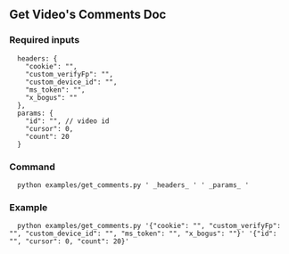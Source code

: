 ## Get Video's Comments Doc

### Required inputs
```
  headers: {
    "cookie": "",
    "custom_verifyFp": "",
    "custom_device_id": "",
    "ms_token": "",
    "x_bogus": ""
  },
  params: {
    "id": "", // video id
    "cursor": 0,
    "count": 20
  }
```

### Command
```
  python examples/get_comments.py ' _headers_ ' ' _params_ '
```

### Example
```
  python examples/get_comments.py '{"cookie": "", "custom_verifyFp": "", "custom_device_id": "", "ms_token": "", "x_bogus": ""}' '{"id": "", "cursor": 0, "count": 20}'
```
